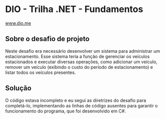 # DIO - Trilha .NET - Fundamentos
www.dio.me

## Sobre o desafio de projeto
Neste desafio era necessário desenvolver um sistema para administrar um estacionamento. Esse sistema teria a função de gerenciar os veículos estacionados e executar diversas operações, como adicionar um veículo, remover um veículo (exibindo o custo do período de estacionamento) e listar todos os veículos presentes.


## Solução
O código estava incompleto e eu segui as diretrizes do desafio para completá-lo, implementando as linhas de código ausentes para garantir o funcionamento do programa, que foi desenvolvido em C#.
